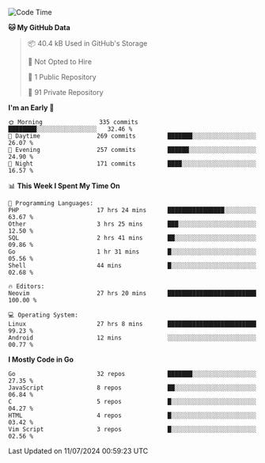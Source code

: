 
<!--START_SECTION:waka-->
![Code Time](http://img.shields.io/badge/Code%20Time-5%2C041%20hrs%2011%20mins-blue)

**🐱 My GitHub Data** 

> 📦 40.4 kB Used in GitHub's Storage 
 > 
> 🚫 Not Opted to Hire
 > 
> 📜 1 Public Repository 
 > 
> 🔑 91 Private Repository 
 > 
**I'm an Early 🐤** 

```text
🌞 Morning                335 commits         ████████░░░░░░░░░░░░░░░░░   32.46 % 
🌆 Daytime                269 commits         ███████░░░░░░░░░░░░░░░░░░   26.07 % 
🌃 Evening                257 commits         ██████░░░░░░░░░░░░░░░░░░░   24.90 % 
🌙 Night                  171 commits         ████░░░░░░░░░░░░░░░░░░░░░   16.57 % 
```


📊 **This Week I Spent My Time On** 

```text
💬 Programming Languages: 
PHP                      17 hrs 24 mins      ████████████████░░░░░░░░░   63.67 % 
Other                    3 hrs 25 mins       ███░░░░░░░░░░░░░░░░░░░░░░   12.50 % 
SQL                      2 hrs 41 mins       ██░░░░░░░░░░░░░░░░░░░░░░░   09.86 % 
Go                       1 hr 31 mins        █░░░░░░░░░░░░░░░░░░░░░░░░   05.56 % 
Shell                    44 mins             █░░░░░░░░░░░░░░░░░░░░░░░░   02.68 % 

🔥 Editors: 
Neovim                   27 hrs 20 mins      █████████████████████████   100.00 % 

💻 Operating System: 
Linux                    27 hrs 8 mins       █████████████████████████   99.23 % 
Android                  12 mins             ░░░░░░░░░░░░░░░░░░░░░░░░░   00.77 % 
```

**I Mostly Code in Go** 

```text
Go                       32 repos            ███████░░░░░░░░░░░░░░░░░░   27.35 % 
JavaScript               8 repos             ██░░░░░░░░░░░░░░░░░░░░░░░   06.84 % 
C                        5 repos             █░░░░░░░░░░░░░░░░░░░░░░░░   04.27 % 
HTML                     4 repos             █░░░░░░░░░░░░░░░░░░░░░░░░   03.42 % 
Vim Script               3 repos             █░░░░░░░░░░░░░░░░░░░░░░░░   02.56 % 
```




 Last Updated on 11/07/2024 00:59:23 UTC
<!--END_SECTION:waka-->
